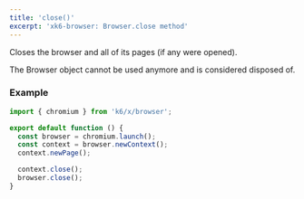 ```yaml
---
title: 'close()'
excerpt: 'xk6-browser: Browser.close method'
---
```


Closes the browser and all of its pages (if any were opened).

The Browser object cannot be used anymore and is considered disposed of.


### Example

<CodeGroup labels={[]}>

```javascript
import { chromium } from 'k6/x/browser';

export default function () {
  const browser = chromium.launch();
  const context = browser.newContext();
  context.newPage();

  context.close();
  browser.close();
}
```

</CodeGroup>